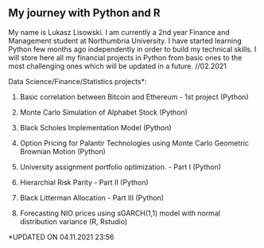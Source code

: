 ## My journey with Python and R


My name is Lukasz Lisowski. I am currently a 2nd year Finance and Management student at Northumbria University. I have started learning Python few months ago independently in order to build my technical skills. I will store here all my financial projects in Python from basic ones to the most challenging ones which will be updated in a future. //02.2021

Data Science/Finance/Statistics projects*:
1. Basic correlation between Bitcoin and Ethereum - 1st project (Python)
2. Monte Carlo Simulation of Alphabet Stock (Python)
3. Black Scholes Implementation Model (Python)
4. Option Pricing for Palantir Technologies using Monte Carlo Geometric Brownian Motion (Python)


5. University assignment portfolio optimization. - Part I (Python)
6. Hierarchial Risk Parity - Part II (Python)
7. Black Litterman Allocation - Part III (Python)


8. Forecasting NIO prices using sGARCH(1,1) model with normal distribution variance (R, Rstudio)

*UPDATED ON 04.11.2021 23:56
